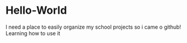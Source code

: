 # Hello-World
I need a place to easily organize my school projects
so i came o github!
Learning how to use it
